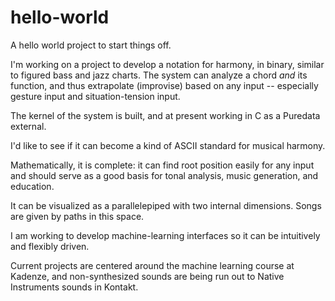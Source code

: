 # hello-world
A hello world project to start things off.

I'm working on a project to develop a notation for harmony, in binary, similar to figured bass and jazz charts. The system can analyze a chord *and* its function, and thus extrapolate (improvise) based on any input -- especially gesture input and situation-tension input.

The kernel of the system is built, and at present working in C as a Puredata external. 

I'd like to see if it can become a kind of ASCII standard for musical harmony. 

Mathematically, it is complete: it can find root position easily for any input and should serve as a good basis for tonal analysis, music generation, and education.

It can be visualized as a parallelepiped with two internal dimensions.  Songs are given by paths in this space.

I am working to develop machine-learning interfaces so it can be intuitively and flexibly driven.

Current projects are centered around the machine learning course at Kadenze, and non-synthesized sounds are being run out to Native Instruments sounds in Kontakt.
